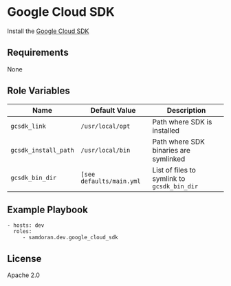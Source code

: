 Google Cloud SDK
================

Install the [Google Cloud SDK](https://cloud.google.com/sdk/docs/install)

Requirements
------------

None

Role Variables
--------------
| Name              | Default Value       | Description          |
|-------------------|---------------------|----------------------|
| `gcsdk_link` | `/usr/local/opt` | Path where SDK is installed |
| `gcsdk_install_path` | `/usr/local/bin` | Path where SDK binaries are symlinked |
| `gcsdk_bin_dir` | `[see defaults/main.yml` | List of files to symlink to `gcsdk_bin_dir` |


Example Playbook
----------------

    - hosts: dev
      roles:
         - samdoran.dev.google_cloud_sdk


License
-------

Apache 2.0
